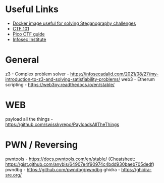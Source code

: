 # Useful Links

 - [Docker image useful for solving Steganography challenges ](https://hub.docker.com/r/dominicbreuker/stego-toolkit)
 - [CTF 101](https://ctf101.org/)
 - [Pico CTF guide](https://picoctf.org/resources)
 - [Infosec Institute](https://resources.infosecinstitute.com/topic/tools-of-trade-and-resources-to-prepare-in-a-hacker-ctf-competition-or-challenge/)

# General
z3 - Complex problem solver - https://infosecadalid.com/2021/08/27/my-introduction-to-z3-and-solving-satisfiability-problems/
web3 - Etherum scripting - https://web3py.readthedocs.io/en/stable/

# WEB
payload all the things - https://github.com/swisskyrepo/PayloadsAllTheThings

# PWN / Reversing
pwntools - https://docs.pwntools.com/en/stable/ (Cheatsheet: https://gist.github.com/anvbis/64907e4f90974c4bdd930baeb705dedf)
pwndbg   - https://github.com/pwndbg/pwndbg
ghidra   - https://ghidra-sre.org/
